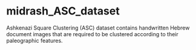 # midrash_ASC_dataset
Ashkenazi Square Clustering (ASC) dataset contains handwritten Hebrew document images that are required to be clustered according to their paleographic features.
